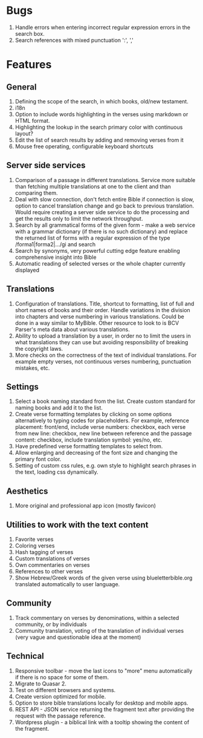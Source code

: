 # Bugs
1. Handle errors when entering incorrect regular expression errors in the search box.
1. Search references with mixed punctuation ':', ','

# Features

## General
1. Defining the scope of the search, in which books, old/new testament.
1. i18n
1. Option to include words highlighting in the verses using markdown or HTML format.
1. Highlighting the lookup in the search primary color with continuous layout?
1. Edit the list of search results by adding and removing verses from it
1. Mouse free operating, configurable keyboard shortcuts

## Server side services
1. Comparison of a passage in different translations. Service more suitable than fetching multiple translations at one to the client and than comparing them.
1. Deal with slow connection, don't fetch entire Bible if connection is slow, option to cancel translation change and go back to previous translation. Would require creating a server side service to do the processing and get the results only to limit the network throughput.
1. Search by all grammatical forms of the given form - make a web service with a grammar dictionary (if there is no such dictionary) and replace the returned list of forms with a regular expression of the type /forma1|forma2|.../gi and search
1. Search by synonyms, very powerful cutting edge feature enabling comprehensive insight into Bible
1. Automatic reading of selected verses or the whole chapter currently displayed <scrip src = "https://code.responsivevoice.org/responsivevoice.js?key=q6z8KdWa"/>

## Translations
1. Configuration of translations. Title, shortcut to formatting, list of full and short names of books and their order. Handle variations in the division into chapters and verse numbering in various translations. Could be done in a way similar to MyBible. Other resource to look to is BCV Parser's meta data about various translations.
2. Ability to upload a translation by a user, in order no to limit the users in what translations they can use but avoiding responsibility of breaking the copyright laws. 
3. More checks on the correctness of the text of individual translations. For example empty verses, not continuous verses numbering, punctuation mistakes, etc. 

## Settings
1. Select a book naming standard from the list. Create custom standard for naming books and add it to the list.
2. Create verse formatting templates by clicking on some options alternatively to typing codes for placeholders. For example, reference placement: front/end, include verse numbers: checkbox, each verse from new line: checkbox, new line between reference and the passage content: checkbox, include translation symbol: yes/no, etc.
3. Have predefined verse formatting templates to select from.
3. Allow enlarging and decreasing of the font size and changing the primary font color.
4. Setting of custom css rules, e.g. own style to highlight search phrases in the text, loading css dynamically. 

## Aesthetics
1. More original and professional app icon (mostly favicon)

## Utilities to work with the text content
1. Favorite verses
2. Coloring verses
3. Hash tagging of verses
4. Custom translations of verses
5. Own commentaries on verses
6. References to other verses
7. Show Hebrew/Greek words of the given verse using blueletterbible.org translated automatically to user language.

## Community
1. Track commentary on verses by denominations, within a selected community, or by individuals
2. Community translation, voting of the translation of individual verses (very vague and questionable idea at the moment)

## Technical
1. Responsive toolbar - move the last icons to "more" menu automatically if there is no space for some of them.
2. Migrate to Quasar 2.
3. Test on different browsers and systems. 
4. Create version optimized for mobile.
4. Option to store bible translations locally for desktop and mobile apps.
5. REST API - JSON service returning the fragment text after providing the request with the passage reference.
6. Wordpress plugin - a biblical link with a tooltip showing the content of the fragment.
